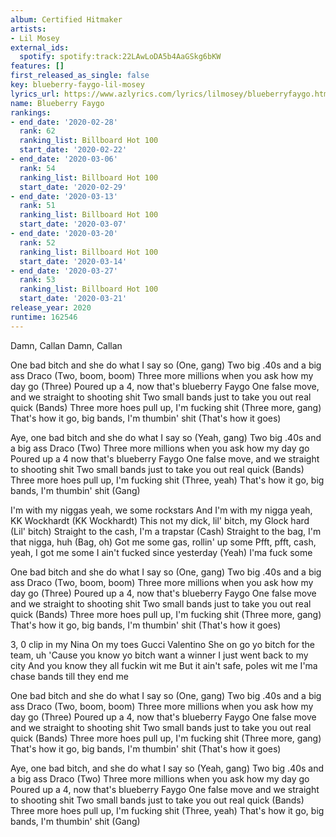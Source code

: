 ```yaml
---
album: Certified Hitmaker
artists:
- Lil Mosey
external_ids:
  spotify: spotify:track:22LAwLoDA5b4AaGSkg6bKW
features: []
first_released_as_single: false
key: blueberry-faygo-lil-mosey
lyrics_url: https://www.azlyrics.com/lyrics/lilmosey/blueberryfaygo.html
name: Blueberry Faygo
rankings:
- end_date: '2020-02-28'
  rank: 62
  ranking_list: Billboard Hot 100
  start_date: '2020-02-22'
- end_date: '2020-03-06'
  rank: 54
  ranking_list: Billboard Hot 100
  start_date: '2020-02-29'
- end_date: '2020-03-13'
  rank: 51
  ranking_list: Billboard Hot 100
  start_date: '2020-03-07'
- end_date: '2020-03-20'
  rank: 52
  ranking_list: Billboard Hot 100
  start_date: '2020-03-14'
- end_date: '2020-03-27'
  rank: 53
  ranking_list: Billboard Hot 100
  start_date: '2020-03-21'
release_year: 2020
runtime: 162546
---
```

Damn, Callan
Damn, Callan

One bad bitch and she do what I say so (One, gang)
Two big .40s and a big ass Draco (Two, boom, boom)
Three more millions when you ask how my day go (Three)
Poured up a 4, now that's blueberry Faygo
One false move, and we straight to shooting shit
Two small bands just to take you out real quick (Bands)
Three more hoes pull up, I'm fucking shit (Three more, gang)
That's how it go, big bands, I'm thumbin' shit (That's how it goes)

Aye, one bad bitch and she do what I say so (Yeah, gang)
Two big .40s and a big ass Draco (Two)
Three more millions when you ask how my day go
Poured up a 4 now that's blueberry Faygo
One false move, and we straight to shooting shit
Two small bands just to take you out real quick (Bands)
Three more hoes pull up, I'm fucking shit (Three, yeah)
That's how it go, big bands, I'm thumbin' shit (Gang)

I'm with my niggas yeah, we some rockstars
And I'm with my nigga yeah, KK Wockhardt (KK Wockhardt)
This not my dick, lil' bitch, my Glock hard (Lil' bitch)
Straight to the cash, I'm a trapstar (Cash)
Straight to the bag, I'm that nigga, huh (Bag, oh)
Got me some gas, rollin' up some
Pfft, pfft, cash, yeah, I got me some
I ain't fucked since yesterday (Yeah)
I'ma fuck some

One bad bitch and she do what I say so (One, gang)
Two big .40s and a big ass Draco (Two, boom, boom)
Three more millions when you ask how my day go (Three)
Poured up a 4, now that's blueberry Faygo
One false move and we straight to shooting shit
Two small bands just to take you out real quick (Bands)
Three more hoes pull up, I'm fucking shit (Three more, gang)
That's how it go, big bands, I'm thumbin' shit (That's how it goes)

3, 0 clip in my Nina
On my toes Gucci Valentino
She on go yo bitch for the team, uh
'Cause you know yo bitch want a winner
I just went back to my city
And you know they all fuckin wit me
But it ain't safe, poles wit me
I'ma chase bands till they end me

One bad bitch and she do what I say so (One, gang)
Two big .40s and a big ass Draco (Two, boom, boom)
Three more millions when you ask how my day go (Three)
Poured up a 4, now that's blueberry Faygo
One false move and we straight to shooting shit
Two small bands just to take you out real quick (Bands)
Three more hoes pull up, I'm fucking shit (Three more, gang)
That's how it go, big bands, I'm thumbin' shit (That's how it goes)

Aye, one bad bitch, and she do what I say so (Yeah, gang)
Two big .40s and a big ass Draco (Two)
Three more millions when you ask how my day go
Poured up a 4, now that's blueberry Faygo
One false move and we straight to shooting shit
Two small bands just to take you out real quick (Bands)
Three more hoes pull up, I'm fucking shit (Three, yeah)
That's how it go, big bands, I'm thumbin' shit (Gang)
